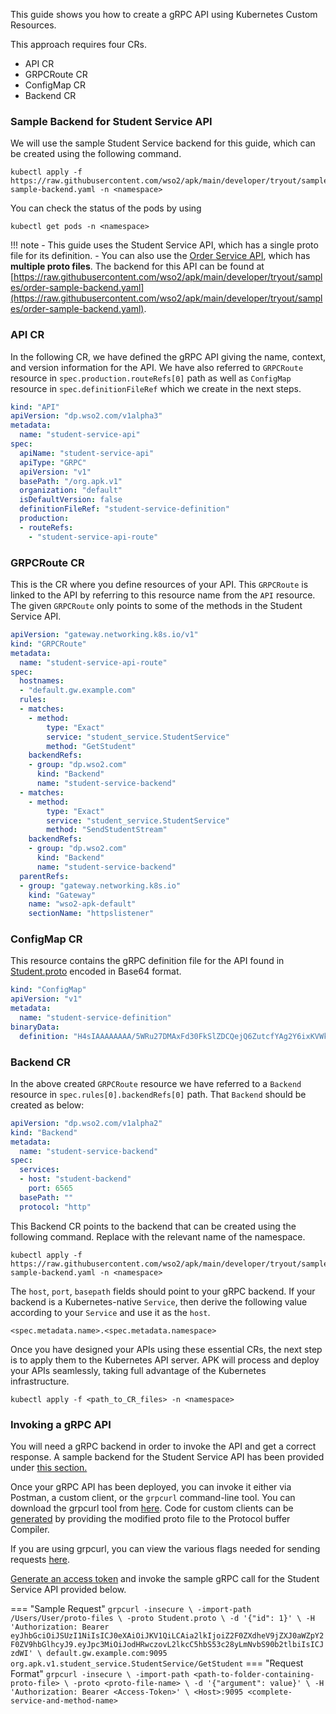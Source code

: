 This guide shows you how to create a gRPC API using Kubernetes Custom Resources.

This approach requires four CRs.

- API CR
- GRPCRoute CR
- ConfigMap CR
- Backend CR

### Sample Backend for Student Service API

We will use the sample Student Service backend for this guide, which can be created using the following command.

```
kubectl apply -f https://raw.githubusercontent.com/wso2/apk/main/developer/tryout/samples/student-sample-backend.yaml -n <namespace>
```

You can check the status of the pods by using 
```
kubectl get pods -n <namespace>
```

!!! note
    - This guide uses the Student Service API, which has a single proto file for its definition. 
    - You can also use the [Order Service API](../../../assets/files/get-started/OrderDefinition.zip), which has **multiple proto files**. The backend for this API can be found at [https://raw.githubusercontent.com/wso2/apk/main/developer/tryout/samples/order-sample-backend.yaml](https://raw.githubusercontent.com/wso2/apk/main/developer/tryout/samples/order-sample-backend.yaml).

### API CR 

In the following CR, we have defined the gRPC API giving the name, context, and version information for the API. We have also referred to `GRPCRoute` resource in `spec.production.routeRefs[0]` path as well as `ConfigMap` resource in `spec.definitionFileRef` which we create in the next steps.

```yaml
kind: "API"
apiVersion: "dp.wso2.com/v1alpha3"
metadata:
  name: "student-service-api"
spec:
  apiName: "student-service-api"
  apiType: "GRPC"
  apiVersion: "v1"
  basePath: "/org.apk.v1"
  organization: "default"
  isDefaultVersion: false
  definitionFileRef: "student-service-definition"
  production:
  - routeRefs:
    - "student-service-api-route"
```

### GRPCRoute CR 

This is the CR where you define resources of your API. This `GRPCRoute` is linked to the API by referring to this resource name from the `API` resource. The given `GRPCRoute` only points to some of the methods in the Student Service API.

```yaml
apiVersion: "gateway.networking.k8s.io/v1"
kind: "GRPCRoute"
metadata:
  name: "student-service-api-route"
spec:
  hostnames:
  - "default.gw.example.com"
  rules:
  - matches:
    - method:
        type: "Exact"
        service: "student_service.StudentService"
        method: "GetStudent"
    backendRefs:
    - group: "dp.wso2.com"
      kind: "Backend"
      name: "student-service-backend"
  - matches:
    - method:
        type: "Exact"
        service: "student_service.StudentService"
        method: "SendStudentStream"
    backendRefs:
    - group: "dp.wso2.com"
      kind: "Backend"
      name: "student-service-backend"
  parentRefs:
  - group: "gateway.networking.k8s.io"
    kind: "Gateway"
    name: "wso2-apk-default"
    sectionName: "httpslistener"
```
### ConfigMap CR

This resource contains the gRPC definition file for the API found in <a href="https://raw.githubusercontent.com/wso2/docs-apk/refs/heads/1.3.0/en/docs/assets/files/get-started/student.proto" target="_blank">Student.proto</a> encoded in Base64 format.

```yaml
kind: "ConfigMap"
apiVersion: "v1"
metadata:
  name: "student-service-definition"
binaryData:
  definition: "H4sIAAAAAAAA/5WRu27DMAxFd30FkSlZDCQejQ6ZutcfYAg2Y6ixKVWkjBZB/j3yI21ebpBJFO69hwTJPyT6G95g4bwVmy4ypZwu97pGsL5OtNsn3TphCRWSFIy+MyVGk3ViLMGn7nTRhkaMa7DYmQY5wsSH6Lm0nJmx0Ty2bz6VkI9SPn0PCsC7Et5RJmU5vR/4FZBlBR4leGL4E9hZYlzB4ZjdxXPxqNt5CA86/MPKkapr2G3mhcF62Jaqu/meIefHVEelWmTut34dH5ZpSNINmCpeJM0eekfUYI5dDNVAuu0vuM5+8+NJNxFwAoO6PZ9JAgAA"
```

### Backend CR 

In the above created `GRPCRoute` resource we have referred to a `Backend` resource in `spec.rules[0].backendRefs[0]` path. That `Backend` should be created as below:

```yaml
apiVersion: "dp.wso2.com/v1alpha2"
kind: "Backend"
metadata:
  name: "student-service-backend"
spec:
  services:
  - host: "student-backend"
    port: 6565
  basePath: ""
  protocol: "http"

```

This Backend CR points to the backend that can be created using the following command. Replace <namespace> with the relevant name of the namespace.

```
kubectl apply -f https://raw.githubusercontent.com/wso2/apk/main/developer/tryout/samples/student-sample-backend.yaml -n <namespace>
```

The `host`, `port`, `basepath` fields should point to your gRPC backend.
If your backend is a Kubernetes-native `Service`, then derive the following value according to your `Service` and use it as the `host`. 

```
<spec.metadata.name>.<spec.metadata.namespace>
```

Once you have designed your APIs using these essential CRs, the next step is to apply them to the Kubernetes API server. APK will process and deploy your APIs seamlessly, taking full advantage of the Kubernetes infrastructure.

```
kubectl apply -f <path_to_CR_files> -n <namespace>
```

### Invoking a gRPC API

You will need a gRPC backend in order to invoke the API and get a correct response. A sample backend for the Student Service API has been provided under [this section.](#sample-backend-for-student-service-api)

Once your gRPC API has been deployed, you can invoke it either via Postman, a custom client, or the `grpcurl` command-line tool. You can download the grpcurl tool from <a href="https://github.com/fullstorydev/grpcurl" target="_blank">here</a>. Code for custom clients can be <a href="https://grpc.io/docs/" target="_blank">generated</a> by providing the modified proto file to the Protocol buffer Compiler.

If you are using grpcurl, you can view the various flags needed for sending requests <a href="https://github.com/fullstorydev/grpcurl" target="_blank">here</a>.

<a href="../../../../develop-and-deploy-api/security/generate-access-token" target="_blank">Generate an access token</a> and invoke the sample gRPC call for the Student Service API provided below.

=== "Sample Request"
    ```
    grpcurl -insecure \
    -import-path /Users/User/proto-files \
    -proto Student.proto \
    -d '{"id": 1}' \
    -H 'Authorization: Bearer eyJhbGciOiJSUzI1NiIsICJ0eXAiOiJKV1QiLCAia2lkIjoiZ2F0ZXdheV9jZXJ0aWZpY2F0ZV9hbGlhcyJ9.eyJpc3MiOiJodHRwczovL2lkcC5hbS53c28yLmNvbS90b2tlbiIsICJzdWI' \
    default.gw.example.com:9095 org.apk.v1.student_service.StudentService/GetStudent
    ```
=== "Request Format"
    ```
    grpcurl -insecure \
    -import-path <path-to-folder-containing-proto-file> \
    -proto <proto-file-name> \
    -d '{"argument": value}' \
    -H 'Authorization: Bearer <Access-Token>' \
    <Host>:9095 <complete-service-and-method-name>
    ```